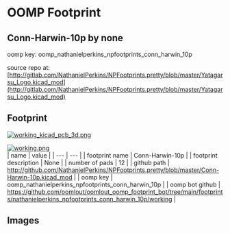 # OOMP Footprint  
## Conn-Harwin-10p  by none  
  
oomp key: oomp_nathanielperkins_npfootprints_conn_harwin_10p  
  
source repo at: [http://gitlab.com/NathanielPerkins/NPFootprints.pretty/blob/master/Yatagarsu_Logo.kicad_mod](http://gitlab.com/NathanielPerkins/NPFootprints.pretty/blob/master/Yatagarsu_Logo.kicad_mod)  
## Footprint  
  
[![working_kicad_pcb_3d.png](working_kicad_pcb_3d_600.png)](working_kicad_pcb_3d.png)  
  
[![working.png](working_600.png)](working.png)  
| name | value | 
| --- | --- | 
| footprint name | Conn-Harwin-10p | 
| footprint description | None | 
| number of pads | 12 | 
| github path | http://github.com/NathanielPerkins/NPFootprints.pretty/blob/master/Conn-Harwin-10p.kicad_mod | 
| oomp key | oomp_nathanielperkins_npfootprints_conn_harwin_10p | 
| oomp bot github | https://github.com/oomlout/oomlout_oomp_footprint_bot/tree/main/footprints/nathanielperkins_npfootprints_conn_harwin_10p/working | 
## Images  
